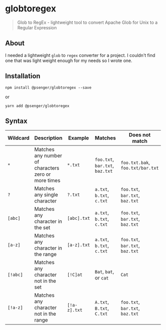 # globtoregex

> Glob to RegEx - lightweight tool to convert Apache Glob for Unix to a Regular Expression

## About

I needed a lightweight `glob` to `regex` converter for a project. I couldn't find one that was light weight enough for my needs so I wrote one.

## Installation

`npm install @psenger/globtoregex --save`

or

`yarn add @psenger/globtoregex`

## Syntax

| Wildcard | Description                                         | Example      | Matches                         | Does not match                   |
|----------|-----------------------------------------------------|--------------|---------------------------------|----------------------------------|
| `*`      | Matches any number of characters zero or more times | `*.txt`      | `foo.txt`, `bar.txt`, `baz.txt` | `foo.txt.bak`, `foo.txt/bar.txt` |
| `?`      | Matches any single character                        | `?.txt`      | `a.txt`, `b.txt`, `c.txt`       | `foo.txt`, `bar.txt`, `baz.txt`  |
| `[abc]`  | Matches any character in the set                    | `[abc].txt`  | `a.txt`, `b.txt`, `c.txt`       | `foo.txt`, `bar.txt`, `baz.txt`  |
| `[a-z]`  | Matches any character in the range                  | `[a-z].txt`  | `a.txt`, `b.txt`, `c.txt`       | `foo.txt`, `bar.txt`, `baz.txt`  |
| `[!abc]` | Matches any character not in the set                | `[!C]at`     | `Bat`, `bat`, or `cat`          | `Cat`                            |
| `[!a-z]` | Matches any character not in the range              | `[!a-z].txt` | `A.txt`, `B.txt`, `C.txt`       | `foo.txt`, `bar.txt`, `baz.txt`  |


